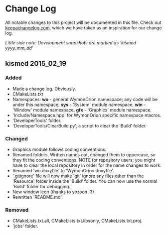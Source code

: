# Change Log
All notable changes to this project will be documented in this file.
Check out [keepachangelog.com](http://keepachangelog.com/), which we have taken
as an inspiration for our change log.

_Little side note: Development snapshots are marked as 'kismed yyyy_mm_dd'_

## kismed 2015_02_19

### Added

- Made a change log. Obviously.
- CMakeLists.txt
- Namespaces: **wo** - general WymonOrion namespace; any code will be under this namespace, **sys** - 'System' module namespace, **win** - 'Window' module namespace, **gfx** - 'Graphics' module namespace.
- 'Include/Namespace.hpp' for WymonOrion specific namespace macros.
- 'DeveloperTools' folder.
- 'DeveloperTools/ClearBuild.py', a script to clear the 'Build' folder.
	

### Changed

- Graphics module follows coding conventions.
- Renamed folders. Written names out, changed them to uppercase, so they fit the coding conventions. NOTE for repository users: you might have to clear the local repository in order for the name changes to work.
- Renamed 'wo.doxyfile' to 'WymonOrion.doxyfile'.
- '.gitignore' file will now make 'git' ignore any files other than the 'Resource' folder inside the 'Build' folder. You can now use the normal 'Build' folder for debugging.
- New window icon (thanks to yozoon :3)
- Rewritten 'README.md'.

### Removed

- CMakeLists.txt.all, CMakeLists.txt.libsonly, CMakeLists.txt.proj.
- 'jobs' folder.

